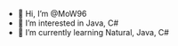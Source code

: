 - 👋 Hi, I’m @MoW96
- 👀 I’m interested in Java, C#
- 🌱 I’m currently learning Natural, Java, C#

<!---
MoW96/MoW96 is a ✨ special ✨ repository because its `README.md` (this file) appears on your GitHub profile.
You can click the Preview link to take a look at your changes.
--->
